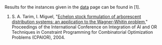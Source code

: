 Results for the instances given in the <A HREF="../data/">data</A> page can be found in [1].

1. S. A. Tarim, I. Miguel,
"<A HREF="http://ianm.host.cs.st-andrews.ac.uk//docs/CPAIOR04.pdf">Echelon stock formulation of arborescent distribution systems: an application to the Wagner-Whitin problem</A>,"
Proceedings of the International Conference on Integration
of AI and OR Techniques in Constraint Programming for Combinatorial
Optimization Problems (CPAIOR), 2004.
